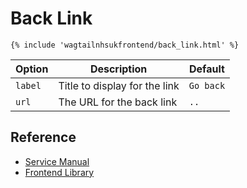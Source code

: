 # Back Link

```django
{% include 'wagtailnhsukfrontend/back_link.html' %}
```

| Option | Description | Default |
| ------ | ----------- | ------- |
| `label` | Title to display for the link | `Go back` |
| `url` |  The URL for the back link | `..` |

## Reference

* [Service Manual](https://beta.nhs.uk/service-manual/styles-components-patterns/back-link)
* [Frontend Library](https://github.com/nhsuk/nhsuk-frontend/tree/master/packages/components/back-link)
